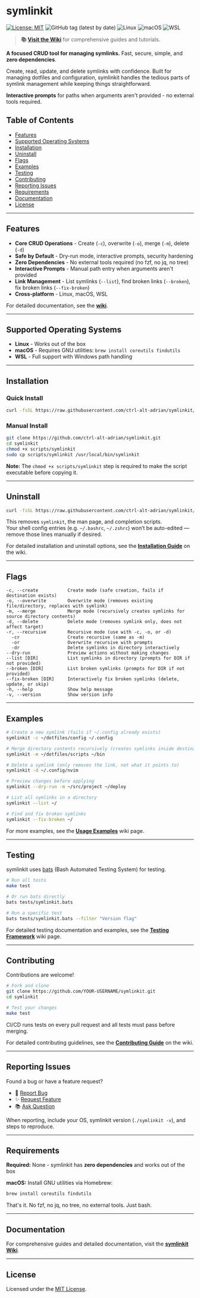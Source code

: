 # symlinkit

[![License: MIT](https://img.shields.io/badge/License-MIT-yellow.svg)](LICENSE)
![GitHub tag (latest by date)](https://img.shields.io/github/v/tag/ctrl-alt-adrian/symlinkit)
![Linux](https://img.shields.io/badge/OS-Linux-green?logo=linux)
![macOS](https://img.shields.io/badge/OS-macOS-lightgrey?logo=apple)
![WSL](https://img.shields.io/badge/OS-WSL-blue?logo=windows)

> **📚 [Visit the Wiki](https://github.com/ctrl-alt-adrian/symlinkit/wiki)** for comprehensive guides and tutorials.

**A focused CRUD tool for managing symlinks.** Fast, secure, simple, and **zero dependencies**.

Create, read, update, and delete symlinks with confidence. Built for managing dotfiles and configuration, symlinkit handles the tedious parts of symlink management while keeping things straightforward.

**Interactive prompts** for paths when arguments aren't provided - no external tools required.

## Table of Contents

- [Features](#features)
- [Supported Operating Systems](#supported-operating-systems)
- [Installation](#installation)
- [Uninstall](#uninstall)
- [Flags](#flags)
- [Examples](#examples)
- [Testing](#testing)
- [Contributing](#contributing)
- [Reporting Issues](#reporting-issues)
- [Requirements](#requirements)
- [Documentation](#documentation)
- [License](#license)

---

## Features

- **Core CRUD Operations** - Create (`-c`), overwrite (`-o`), merge (`-m`), delete (`-d`)
- **Safe by Default** - Dry-run mode, interactive prompts, security hardening
- **Zero Dependencies** - No external tools required (no fzf, no jq, no tree)
- **Interactive Prompts** - Manual path entry when arguments aren't provided
- **Link Management** - List symlinks (`--list`), find broken links (`--broken`), fix broken links (`--fix-broken`)
- **Cross-platform** - Linux, macOS, WSL

For detailed documentation, see the **[wiki](https://github.com/ctrl-alt-adrian/symlinkit/wiki)**.

---

## Supported Operating Systems

- **Linux** - Works out of the box
- **macOS** - Requires GNU utilities: `brew install coreutils findutils`
- **WSL** - Full support with Windows path handling

---

## Installation

### Quick Install

```bash
curl -fsSL https://raw.githubusercontent.com/ctrl-alt-adrian/symlinkit/main/scripts/install.sh | bash
```

### Manual Install

```bash
git clone https://github.com/ctrl-alt-adrian/symlinkit.git
cd symlinkit
chmod +x scripts/symlinkit
sudo cp scripts/symlinkit /usr/local/bin/symlinkit
```

**Note:** The `chmod +x scripts/symlinkit` step is required to make the script executable before copying it.

---

## Uninstall

```bash
curl -fsSL https://raw.githubusercontent.com/ctrl-alt-adrian/symlinkit/main/scripts/uninstall.sh | bash
```

This removes `symlinkit`, the man page, and completion scripts.  
Your shell config entries (e.g. `~/.bashrc`, `~/.zshrc`) won’t be auto-edited — remove those lines manually if desired.

For detailed installation and uninstall options, see the **[Installation Guide](https://github.com/ctrl-alt-adrian/symlinkit/wiki/Installation)** on the wiki.

---

## Flags

```
-c, --create           Create mode (safe creation, fails if destination exists)
-o, --overwrite        Overwrite mode (removes existing file/directory, replaces with symlink)
-m, --merge            Merge mode (recursively creates symlinks for source directory contents)
-d, --delete           Delete mode (removes symlink only, does not affect target)
-r, --recursive        Recursive mode (use with -c, -o, or -d)
  -cr                  Create recursive (same as -m)
  -or                  Overwrite recursive with prompts
  -dr                  Delete symlinks in directory interactively
--dry-run              Preview actions without making changes
--list [DIR]           List symlinks in directory (prompts for DIR if not provided)
--broken [DIR]         List broken symlinks (prompts for DIR if not provided)
--fix-broken [DIR]     Interactively fix broken symlinks (delete, update, or skip)
-h, --help             Show help message
-v, --version          Show version info
```

---

## Examples

```bash
# Create a new symlink (fails if ~/.config already exists)
symlinkit -c ~/dotfiles/config ~/.config

# Merge directory contents recursively (creates symlinks inside destination)
symlinkit -m ~/dotfiles/scripts ~/bin

# Delete a symlink (only removes the link, not what it points to)
symlinkit -d ~/.config/nvim

# Preview changes before applying
symlinkit --dry-run -m ~/src/project ~/deploy

# List all symlinks in a directory
symlinkit --list ~/

# Find and fix broken symlinks
symlinkit --fix-broken ~/
```

For more examples, see the **[Usage Examples](https://github.com/ctrl-alt-adrian/symlinkit/wiki/Usage-Examples)** wiki page.

---

## Testing

symlinkit uses [bats](https://github.com/bats-core/bats-core) (Bash Automated Testing System) for testing.

```bash
# Run all tests
make test

# Or run bats directly
bats tests/symlinkit.bats

# Run a specific test
bats tests/symlinkit.bats --filter "Version flag"
```

For detailed testing documentation and examples, see the **[Testing Framework](https://github.com/ctrl-alt-adrian/symlinkit/wiki/Testing-Framework)** wiki page.

---

## Contributing

Contributions are welcome!

```bash
# Fork and clone
git clone https://github.com/YOUR-USERNAME/symlinkit.git
cd symlinkit

# Test your changes
make test
```

CI/CD runs tests on every pull request and all tests must pass before merging.

For detailed contributing guidelines, see the **[Contributing Guide](https://github.com/ctrl-alt-adrian/symlinkit/wiki/Contributing)** on the wiki.

---

## Reporting Issues

Found a bug or have a feature request?

- 🐛 [Report Bug](https://github.com/ctrl-alt-adrian/symlinkit/issues/new?labels=bug)
- ✨ [Request Feature](https://github.com/ctrl-alt-adrian/symlinkit/issues/new?labels=enhancement)
- 📚 [Ask Question](https://github.com/ctrl-alt-adrian/symlinkit/discussions)

When reporting, include your OS, symlinkit version (`./symlinkit -v`), and steps to reproduce.

---

## Requirements

**Required:** None - symlinkit has **zero dependencies** and works out of the box

**macOS:** Install GNU utilities via Homebrew:

```bash
brew install coreutils findutils
```

That's it. No fzf, no jq, no tree, no external tools. Just bash.

---

## Documentation

For comprehensive guides and detailed documentation, visit the **[symlinkit Wiki](https://github.com/ctrl-alt-adrian/symlinkit/wiki)**.

---

## License

Licensed under the [MIT License](LICENSE).
